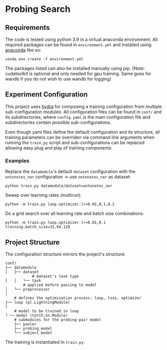 # Probing Search

## Requirements

The code is tested using python 3.9 in a virtual anaconda environment. All required packages can be found
in `environment.yml` and installed using [anaconda](anaconda.com/products/individual)
like so:

```shell
conda env create -f environment.yml
```

The packages listed can also be installed manually using pip. (Note: cudatoolkit is optional and only needed for gpu
training. Same goes for wandb if you do not wish to use wandb for logging)

## Experiment Configuration

This project uses [hydra](https://github.com/facebookresearch/hydra) for composing a training configuration from
multiple sub-configuration modules. All configuration files can be found in `conf/` and its subdirectories, where
`config.yaml` is the main configuration file and subdirectories contain possible sub-configurations.

Even though yaml files define the default configuration and its structure, all training parameters can be overriden via
command line arguments when running the `train.py` script and sub-configurations can be replaced allowing easy plug and
play of training components.

### Examples

Replace the `datamodule`'s default `dataset` configuration with the `ontonotes_ner` configuration -> use `ontonotes_ner`
as dataset:

```shell
python train.py datamodule/dataset=ontonotes_ner
```

Sweep over learning rates (multirun):

```shell
python -m train.py loop.optimizer.lr=0.01,0.1,0.2
```

Do a grid search over all learning rate and batch size combinations:

```shell
python -m train.py loop.optimizer.lr=0.01,0.1 training.batch_size=32,64,128
```

## Project Structure

The configuration structure mirrors the project's structure:

```
conf/
├── datamodule
│   ├── dataset
            # dataset's task type  
│   │   └── task
        # applied before passing to model
│   └── preprocessor
|
    # defines the optimization process: loop, loss, optimizer 
├── loop (pl.LightningModule)
|
    # model to be trained in loop
└ ── model (torch.nn.Module)
    # submodules for the probing-pair model
    ├── pooler
    ├── probing_model
    └── subject_model
```

The training is instantiated in `train.py`.